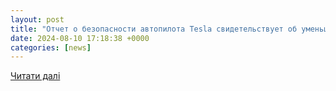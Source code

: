 ```yaml
---
layout: post
title: "Отчет о безопасности автопилота Tesla свидетельствует об уменьшении количества аварий - Техно"
date: 2024-08-10 17:18:38 +0000
categories: [news]
---
```


[Читати далі](https://24tv.ua/tech/ru/otchet-o-bezopasnosti-avtopilota-tesla-svidetelstvuet-ob-umenshenii-kolichestva-avarij-tehno_n2614566)
